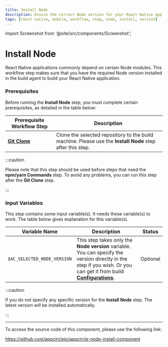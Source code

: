 ```yaml
---
title: Install Node
description: Ensure the correct Node version for your React Native app with Install Node. A crucial step for building React Native applications.
tags: [react native, mobile, workflow, step, node, install, version]
---
```


import Screenshot from '@site/src/components/Screenshot';

# Install Node

React Native applications commonly depend on certain Node modules. This workflow step makes sure that you have the required Node version installed in the build agent to build your React Native application.

### Prerequisites

Before running the **Install Node** step, you must complete certain prerequisites, as detailed in the table below:

| Prerequisite Workflow Step                      | Description                                     |
|-------------------------------------------------|-------------------------------------------------|
| [**Git Clone**](/workflows/common-workflow-steps/git-clone) | Clone the selected repository to the build machine. Please use the **Install Node** step after this step. |

:::caution

Please note that this step should be used before steps that need the **npm/yarn Commands** step. To avoid any problems, you can run this step after the **Git Clone** step.

:::

<Screenshot url='https://cdn.appcircle.io/docs/assets/BE2796-nodeOrder.png' />

### Input Variables

This step contains some input variable(s). It needs these variable(s) to work. The table below gives explanation for this variable(s).

<Screenshot url='https://cdn.appcircle.io/docs/assets/BE2796-nodeDetails.png' />

| Variable Name                 | Description                                    | Status |
|-------------------------------|------------------------------------------------|--------|
| `$AC_SELECTED_NODE_VERSION`   | This step takes only the **Node version** variable. You can specify the version directly in the step if you wish. Or you can get it from build [**Configurations**](/build/platform-build-guides/building-react-native-applications#build-configuration-for-react-native-ios-applications). | Optional |

:::caution

If you do not specify any specific version for the **Install Node** step. The latest version will be installed automatically.

:::

---

To access the source code of this component, please use the following link:

https://github.com/appcircleio/appcircle-node-install-component